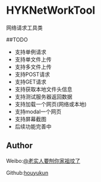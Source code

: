 # HYKNetWorkTool
网络请求工具类


##TODO

- 支持单例请求
- 支持单文件上传
- 支持多文件上传
- 支持POST请求
- 支持GET请求
- 支持获取本地文件头信息
- 支持测试服务器返回数据
- 支持加载一个网页(网络或本地)
- 支持modal一个网页
- 支持屏幕截图
- 后续功能完善中

## Author

Weibo:[@老实人要刨你家祖坟了](http://weibo.com/caoeggs) 

Github:[houyukun](https://github.com/houyukun) 
